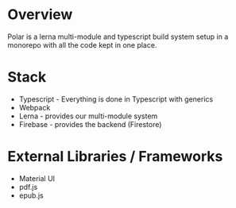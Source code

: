 # Overview

Polar is a lerna multi-module and typescript build system setup in a monorepo
with all the code kept in one place.

# Stack


- Typescript - Everything is done in Typescript with generics
- Webpack
- Lerna - provides our multi-module system
- Firebase - provides the backend (Firestore) 

# External Libraries / Frameworks

- Material UI
- pdf.js
- epub.js
